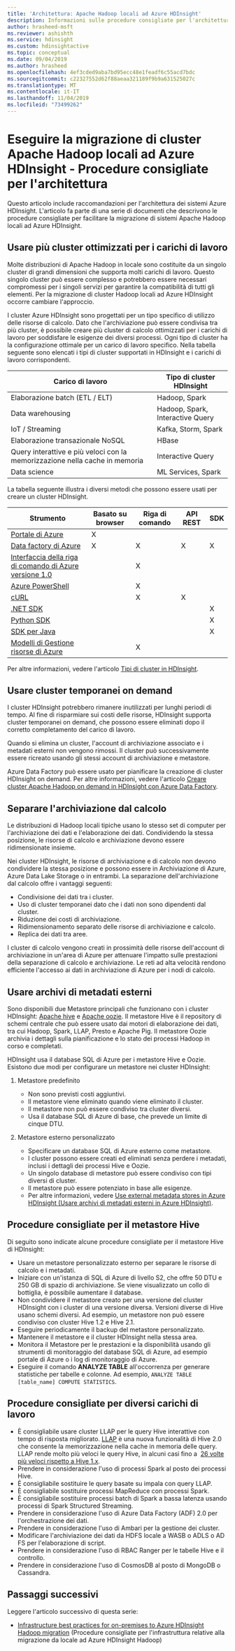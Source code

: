 ```yaml
---
title: 'Architettura: Apache Hadoop locali ad Azure HDInsight'
description: Informazioni sulle procedure consigliate per l'architettura relative alla migrazione di cluster Hadoop locali ad Azure HDInsight.
author: hrasheed-msft
ms.reviewer: ashishth
ms.service: hdinsight
ms.custom: hdinsightactive
ms.topic: conceptual
ms.date: 09/04/2019
ms.author: hrasheed
ms.openlocfilehash: 4ef3cded9aba7bd95ecc48e1feadf6c55acd7bdc
ms.sourcegitcommit: c22327552d62f88aeaa321189f9b9a631525027c
ms.translationtype: MT
ms.contentlocale: it-IT
ms.lasthandoff: 11/04/2019
ms.locfileid: "73499262"
---
```

# <a name="migrate-on-premises-apache-hadoop-clusters-to-azure-hdinsight---architecture-best-practices"></a>Eseguire la migrazione di cluster Apache Hadoop locali ad Azure HDInsight - Procedure consigliate per l'architettura

Questo articolo include raccomandazioni per l'architettura dei sistemi Azure HDInsight. L'articolo fa parte di una serie di documenti che descrivono le procedure consigliate per facilitare la migrazione di sistemi Apache Hadoop locali ad Azure HDInsight.

## <a name="use-multiple-workload-optimized-clusters"></a>Usare più cluster ottimizzati per i carichi di lavoro

Molte distribuzioni di Apache Hadoop in locale sono costituite da un singolo cluster di grandi dimensioni che supporta molti carichi di lavoro. Questo singolo cluster può essere complesso e potrebbero essere necessari compromessi per i singoli servizi per garantire la compatibilità di tutti gli elementi. Per la migrazione di cluster Hadoop locali ad Azure HDInsight occorre cambiare l'approccio.

I cluster Azure HDInsight sono progettati per un tipo specifico di utilizzo delle risorse di calcolo. Dato che l'archiviazione può essere condivisa tra più cluster, è possibile creare più cluster di calcolo ottimizzati per i carichi di lavoro per soddisfare le esigenze dei diversi processi. Ogni tipo di cluster ha la configurazione ottimale per un carico di lavoro specifico. Nella tabella seguente sono elencati i tipi di cluster supportati in HDInsight e i carichi di lavoro corrispondenti.

|**Carico di lavoro**|**Tipo di cluster HDInsight**|
|---|---|
|Elaborazione batch (ETL / ELT)|Hadoop, Spark|
|Data warehousing|Hadoop, Spark, Interactive Query|
|IoT / Streaming|Kafka, Storm, Spark|
|Elaborazione transazionale NoSQL|HBase|
|Query interattive e più veloci con la memorizzazione nella cache in memoria|Interactive Query|
|Data science|ML Services, Spark|

La tabella seguente illustra i diversi metodi che possono essere usati per creare un cluster HDInsight.

|**Strumento**|**Basato su browser**|**Riga di comando**|**API REST**|**SDK**|
|---|---|---|---|---|
|[Portale di Azure](../hdinsight-hadoop-create-linux-clusters-portal.md)|X||||
|[Data factory di Azure](../hdinsight-hadoop-create-linux-clusters-adf.md)|X|X|X|X|
|[Interfaccia della riga di comando di Azure versione 1.0](../hdinsight-hadoop-create-linux-clusters-azure-cli.md)||X|||
|[Azure PowerShell](../hdinsight-hadoop-create-linux-clusters-azure-powershell.md)||X|||
|[cURL](../hdinsight-hadoop-create-linux-clusters-curl-rest.md)||X|X||
|[.NET SDK](../hdinsight-hadoop-create-linux-clusters-dotnet-sdk.md)||||X|
|[Python SDK](https://docs.microsoft.com/python/api/overview/azure/hdinsight?view=azure-python)||||X|
|[SDK per Java](https://docs.microsoft.com/java/api/overview/azure/hdinsight?view=azure-java-stable)||||X|
|[Modelli di Gestione risorse di Azure](../hdinsight-hadoop-create-linux-clusters-arm-templates.md)||X|||

Per altre informazioni, vedere l'articolo [Tipi di cluster in HDInsight](../hadoop/apache-hadoop-introduction.md).

## <a name="use-transient-on-demand-clusters"></a>Usare cluster temporanei on demand

I cluster HDInsight potrebbero rimanere inutilizzati per lunghi periodi di tempo. Al fine di risparmiare sui costi delle risorse, HDInsight supporta cluster temporanei on demand, che possono essere eliminati dopo il corretto completamento del carico di lavoro.

Quando si elimina un cluster, l'account di archiviazione associato e i metadati esterni non vengono rimossi. Il cluster può successivamente essere ricreato usando gli stessi account di archiviazione e metastore.

Azure Data Factory può essere usato per pianificare la creazione di cluster HDInsight on demand. Per altre informazioni, vedere l'articolo [Creare cluster Apache Hadoop on demand in HDInsight con Azure Data Factory](../hdinsight-hadoop-create-linux-clusters-adf.md).

## <a name="decouple-storage-from-compute"></a>Separare l'archiviazione dal calcolo

Le distribuzioni di Hadoop locali tipiche usano lo stesso set di computer per l'archiviazione dei dati e l'elaborazione dei dati. Condividendo la stessa posizione, le risorse di calcolo e archiviazione devono essere ridimensionate insieme.

Nei cluster HDInsight, le risorse di archiviazione e di calcolo non devono condividere la stessa posizione e possono essere in Archiviazione di Azure, Azure Data Lake Storage o in entrambi. La separazione dell'archiviazione dal calcolo offre i vantaggi seguenti:

- Condivisione dei dati tra i cluster.
- Uso di cluster temporanei dato che i dati non sono dipendenti dal cluster.
- Riduzione dei costi di archiviazione.
- Ridimensionamento separato delle risorse di archiviazione e calcolo.
- Replica dei dati tra aree.

I cluster di calcolo vengono creati in prossimità delle risorse dell'account di archiviazione in un'area di Azure per attenuare l'impatto sulle prestazioni della separazione di calcolo e archiviazione. Le reti ad alta velocità rendono efficiente l'accesso ai dati in archiviazione di Azure per i nodi di calcolo.

## <a name="use-external-metadata-stores"></a>Usare archivi di metadati esterni


Sono disponibili due Metastore principali che funzionano con i cluster HDInsight: [Apache hive](https://hive.apache.org/) e [Apache oozie](https://oozie.apache.org/). Il metastore Hive è il repository di schemi centrale che può essere usato dai motori di elaborazione dei dati, tra cui Hadoop, Spark, LLAP, Presto e Apache Pig. Il metastore Oozie archivia i dettagli sulla pianificazione e lo stato dei processi Hadoop in corso e completati.


HDInsight usa il database SQL di Azure per i metastore Hive e Oozie. Esistono due modi per configurare un metastore nei cluster HDInsight:

1. Metastore predefinito

    - Non sono previsti costi aggiuntivi.
    - Il metastore viene eliminato quando viene eliminato il cluster.
    - Il metastore non può essere condiviso tra cluster diversi.
    - Usa il database SQL di Azure di base, che prevede un limite di cinque DTU.

1. Metastore esterno personalizzato

    - Specificare un database SQL di Azure esterno come metastore.
    - I cluster possono essere creati ed eliminati senza perdere i metadati, inclusi i dettagli dei processi Hive e Oozie.
    - Un singolo database di metastore può essere condiviso con tipi diversi di cluster.
    - Il metastore può essere potenziato in base alle esigenze.
    - Per altre informazioni, vedere [Use external metadata stores in Azure HDInsight (Usare archivi di metadati esterni in Azure HDInsight)](../hdinsight-use-external-metadata-stores.md).

## <a name="best-practices-for-hive-metastore"></a>Procedure consigliate per il metastore Hive

Di seguito sono indicate alcune procedure consigliate per il metastore Hive di HDInsight:

- Usare un metastore personalizzato esterno per separare le risorse di calcolo e i metadati.
- Iniziare con un'istanza di SQL di Azure di livello S2, che offre 50 DTU e 250 GB di spazio di archiviazione. Se viene visualizzato un collo di bottiglia, è possibile aumentare il database.
- Non condividere il metastore creato per una versione del cluster HDInsight con i cluster di una versione diversa. Versioni diverse di Hive usano schemi diversi. Ad esempio, un metastore non può essere condiviso con cluster Hive 1.2 e Hive 2.1.
- Eseguire periodicamente il backup del metastore personalizzato.
- Mantenere il metastore e il cluster HDInsight nella stessa area.
- Monitora il Metastore per le prestazioni e la disponibilità usando gli strumenti di monitoraggio del database SQL di Azure, ad esempio portale di Azure o i log di monitoraggio di Azure.
- Eseguire il comando **ANALYZE TABLE** all'occorrenza per generare statistiche per tabelle e colonne. Ad esempio, `ANALYZE TABLE [table_name] COMPUTE STATISTICS`.

## <a name="best-practices-for-different-workloads"></a>Procedure consigliate per diversi carichi di lavoro

- È consigliabile usare cluster LLAP per le query Hive interattive con tempo di risposta migliorato. [LLAP](https://cwiki.apache.org/confluence/display/Hive/LLAP) è una nuova funzionalità di Hive 2.0 che consente la memorizzazione nella cache in memoria delle query. LLAP rende molto più veloci le query Hive, in alcuni casi fino a  [26 volte più veloci rispetto a Hive 1.x](https://hortonworks.com/blog/announcing-apache-hive-2-1-25x-faster-queries-much/).
- Prendere in considerazione l'uso di processi Spark al posto dei processi Hive.
- È consigliabile sostituire le query basate su impala con query LLAP.
- È consigliabile sostituire processi MapReduce con processi Spark.
- È consigliabile sostituire processi batch di Spark a bassa latenza usando processi di Spark Structured Streaming.
- Prendere in considerazione l'uso di Azure Data Factory (ADF) 2.0 per l'orchestrazione dei dati.
- Prendere in considerazione l'uso di Ambari per la gestione dei cluster.
- Modificare l'archiviazione dei dati da HDFS locale a WASB o ADLS o AD FS per l'elaborazione di script.
- Prendere in considerazione l'uso di RBAC Ranger per le tabelle Hive e il controllo.
- Prendere in considerazione l'uso di CosmosDB al posto di MongoDB o Cassandra.

## <a name="next-steps"></a>Passaggi successivi

Leggere l'articolo successivo di questa serie:

- [Infrastructure best practices for on-premises to Azure HDInsight Hadoop migration](apache-hadoop-on-premises-migration-best-practices-infrastructure.md) (Procedure consigliate per l'infrastruttura relative alla migrazione da locale ad Azure HDInsight Hadoop)
